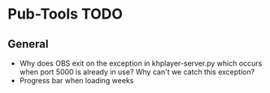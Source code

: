 # Pub-Tools TODO

## General

* Why does OBS exit on the exception in khplayer-server.py which occurs when
port 5000 is already in use? Why can't we catch this exception?
* Progress bar when loading weeks

